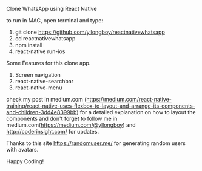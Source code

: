 Clone WhatsApp using React Native 


to run in MAC, open terminal and type:
1. git clone https://github.com/yllongboy/reactnativewhatsapp
2. cd reactnativewhatsapp
3. npm install
4. react-native run-ios

Some Features for this clone app.
1. Screen navigation
2. react-native-searchbar
3. react-native-menu

check my post in medium.com (https://medium.com/react-native-training/react-native-uses-flexbox-to-layout-and-arrange-its-components-and-children-3dd4e8399bb) for a detailed explanation on how to layout the components
and don't forget to follow me in medium.com(https://medium.com/@yllongboy) and http://coderinsight.com/ for updates.

Thanks to this site https://randomuser.me/ for generating random users with avatars. 

Happy Coding!

